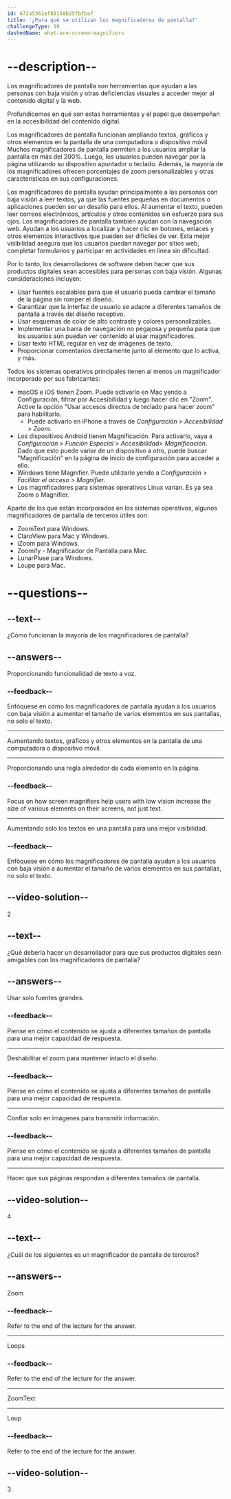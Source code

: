 ```yaml
---
id: 672a5361ef88158b25fbfba7
title: '¿Para qué se utilizan los magnificadores de pantalla?'
challengeType: 19
dashedName: what-are-screen-magnifiers
---
```


# --description--

Los magnificadores de pantalla son herramientas que ayudan a las personas con baja visión y otras deficiencias visuales a acceder mejor al contenido digital y la web.

Profundicemos en qué son estas herramientas y el papel que desempeñan en la accesibilidad del contenido digital.

Los magnificadores de pantalla funcionan ampliando textos, gráficos y otros elementos en la pantalla de una computadora o dispositivo móvil. Muchos magnificadores de pantalla permiten a los usuarios ampliar la pantalla en más del 200%. Luego, los usuarios pueden navegar por la página utilizando su dispositivo apuntador o teclado. Además, la mayoría de los magnificadores ofrecen porcentajes de zoom personalizables y otras características en sus configuraciones.

Los magnificadores de pantalla ayudan principalmente a las personas con baja visión a leer textos, ya que las fuentes pequeñas en documentos o aplicaciones pueden ser un desafío para ellos. Al aumentar el texto, pueden leer correos electrónicos, artículos y otros contenidos sin esfuerzo para sus ojos. Los magnificadores de pantalla también ayudan con la navegación web. Ayudan a los usuarios a localizar y hacer clic en botones, enlaces y otros elementos interactivos que pueden ser difíciles de ver. Esta mejor visibilidad asegura que los usuarios puedan navegar por sitios web, completar formularios y participar en actividades en línea sin dificultad.

Por lo tanto, los desarrolladores de software deben hacer que sus productos digitales sean accesibles para personas con baja visión. Algunas consideraciones incluyen:

- Usar fuentes escalables para que el usuario pueda cambiar el tamaño de la página sin romper el diseño.
- Garantizar que la interfaz de usuario se adapte a diferentes tamaños de pantalla a través del diseño receptivo.
- Usar esquemas de color de alto contraste y colores personalizables.
- Implementar una barra de navegación no pegajosa y pequeña para que los usuarios aún puedan ver contenido al usar magnificadores.
- Usar texto HTML regular en vez de imágenes de texto.
- Proporcionar comentarios directamente junto al elemento que lo activa, y más.

Todos los sistemas operativos principales tienen al menos un magnificador incorporado por sus fabricantes:

- macOS e iOS tienen Zoom. Puede activarlo en Mac yendo a Configuración, filtrar por Accesibilidad y luego hacer clic en "Zoom". Active la opción "Usar accesos directos de teclado para hacer zoom" para habilitarlo.
  - Puede activarlo en iPhone a través de _Configuración > Accesibilidad > Zoom_.
- Los dispositivos Android tienen Magnificación. Para activarlo, vaya a _Configuración > Función Especial > Accesibilidad> Magnificación_. Dado que esto puede variar de un dispositivo a otro, puede buscar "Magnificación" en la página de inicio de configuración para acceder a ello.
- Windows tiene Magnifier. Puede utilizarlo yendo a _Configuración > Facilitar el acceso > Magnifier_.
- Los magnificadores para sistemas operativos Linux varían. Es ya sea Zoom o Magnifier.

Aparte de los que están incorporados en los sistemas operativos, algunos magnificadores de pantalla de terceros útiles son:

- ZoomText para Windows.
- ClaroView para Mac y Windows.
- iZoom para Windows.
- Zoomify - Magnificador de Pantalla para Mac.
- LunarPluse para Windows.
- Loupe para Mac.

# --questions--

## --text--

¿Cómo funcionan la mayoría de los magnificadores de pantalla?

## --answers--

Proporcionando funcionalidad de texto a voz.

### --feedback--

Enfóquese en cómo los magnificadores de pantalla ayudan a los usuarios con baja visión a aumentar el tamaño de varios elementos en sus pantallas, no solo el texto.

---

Aumentando textos, gráficos y otros elementos en la pantalla de una computadora o dispositivo móvil.

---

Proporcionando una regla alrededor de cada elemento en la página.

### --feedback--

Focus on how screen magnifiers help users with low vision increase the size of various elements on their screens, not just text.

---

Aumentando solo los textos en una pantalla para una mejor visibilidad.

### --feedback--

Enfóquese en cómo los magnificadores de pantalla ayudan a los usuarios con baja visión a aumentar el tamaño de varios elementos en sus pantallas, no solo el texto.

## --video-solution--

2

## --text--

¿Qué debería hacer un desarrollador para que sus productos digitales sean amigables con los magnificadores de pantalla?

## --answers--

Usar solo fuentes grandes.

### --feedback--

Piense en cómo el contenido se ajusta a diferentes tamaños de pantalla para una mejor capacidad de respuesta.

---

Deshabilitar el zoom para mantener intacto el diseño.

### --feedback--

Piense en cómo el contenido se ajusta a diferentes tamaños de pantalla para una mejor capacidad de respuesta.

---

Confiar solo en imágenes para transmitir información.

### --feedback--

Piense en cómo el contenido se ajusta a diferentes tamaños de pantalla para una mejor capacidad de respuesta.

---

Hacer que sus páginas respondan a diferentes tamaños de pantalla.

## --video-solution--

4

## --text--

¿Cuál de los siguientes es un magnificador de pantalla de terceros?

## --answers--

Zoom

### --feedback--

Refer to the end of the lecture for the answer.

---

Loops

### --feedback--

Refer to the end of the lecture for the answer.

---

ZoomText

---

Loup

### --feedback--

Refer to the end of the lecture for the answer.

## --video-solution--

3
